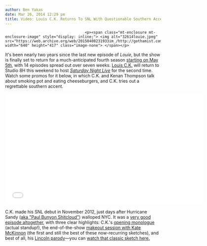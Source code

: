 ```yaml
---
author: Ben Yakas
date: Mar 26, 2014 12:29 pm
title: Video: Louis C.K. Returns To SNL With Questionable Southern Accent
---
```


	
										<p><span class="mt-enclosure mt-enclosure-image" style="display: inline;"> <img alt="32614louie.jpeg" src="https://web.archive.org/web/20150408231933im_/http://gothamist.com/attachments/byakas/32614louie.jpeg" width="640" height="417" class="image-none"> </span></p>

<p>It&apos;s been nearly two years since the last new episode of <em>Louie</em>, but the show is finally set to return for a much-anticipated fourth season <a href="https://web.archive.org/web/20150408231933/http://gothamist.com/2014/03/13/louie_returns_in_may.php">starting on May 5th</a>, with 14 episodes spread out over seven weeks. <a href="https://web.archive.org/web/20150408231933/http://gothamist.com/tags/louisck">Louis C.K.</a> will return to Studio 8H this weekend to host <a href="https://web.archive.org/web/20150408231933/http://gothamist.com/tags/snl"><em>Saturday Night Live</em></a> for the second time. Watch some promos for it below, in which C.K. and Kenan Thompson talk about smoking pot and eating cheeseburgers, and C.K. tries out a regrettable southern accent.</p>

<p><iframe width="640" height="360" src="//web.archive.org/web/20150408231933if_/http://www.youtube.com/embed/vQDutRPSRYc?list=PLWSw1Fq79oB3P429yic2CdeAV4KRopD_z" frameborder="0" allowfullscreen></iframe></p>

<p>C.K. made his SNL debut in November 2012, just days after Hurricane Sandy (<a href="https://web.archive.org/web/20150408231933/http://gothamist.com/2012/10/28/louis_ck_cancels_shows_due_to_paul.php">aka &quot;Paul Bunyon Shitcloud&quot;</a>) walloped NYC. It was a <a href="https://web.archive.org/web/20150408231933/http://gothamist.com/2012/11/04/videos_snl_unleashes_louis_ck_linco.php#photo-1">very good episode altogether</a>, with three clear highlights: C.K.&apos;s <a href="https://web.archive.org/web/20150408231933/http://gothamist.com/2012/11/04/videos_snl_unleashes_louis_ck_linco.php#photo-3">opening monologue</a> (actual standup!), the end-of-the-show <a href="https://web.archive.org/web/20150408231933/http://gothamist.com/2012/11/04/videos_snl_unleashes_louis_ck_linco.php#photo-11">makeout session with Kate McKinnon</a> (the first and still the best of these now-recurring sketches), and best of all, his <a href="https://web.archive.org/web/20150408231933/http://gothamist.com/2012/11/04/videos_snl_unleashes_louis_ck_linco.php#photo-5">Lincoln parody</a>&#x2014;you can <a href="https://web.archive.org/web/20150408231933/http://katabatic.tv/work/snl_louie_lincoln/#.UzL74K1dXWo">watch that classic sketch here.</a></p>					
										
									
				